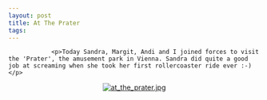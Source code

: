 ```yaml
---
layout: post
title: At The Prater
tags:
---
```



                <p>Today Sandra, Margit, Andi and I joined forces to visit the 'Prater', the amusement park in Vienna. Sandra did quite a good job at screaming when she took her first rollercoaster ride ever :-)</p>
<div style="text-align: center;"><a href='/uploads/at_the_prater.jpg' title='at_the_prater.jpg'><img src='/uploads/at_the_prater.thumbnail.jpg' alt='at_the_prater.jpg' /></a></div>
